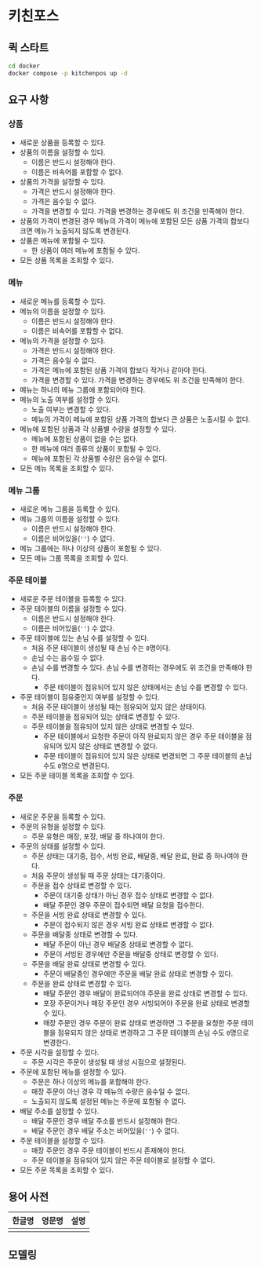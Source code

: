 # 키친포스

## 퀵 스타트

```sh
cd docker
docker compose -p kitchenpos up -d
```

## 요구 사항

### 상품

* 새로운 상품을 등록할 수 있다.
* 상품의 이름을 설정할 수 있다.
  * 이름은 반드시 설정해야 한다.
  * 이름은 비속어를 포함할 수 없다.
* 상품의 가격을 설정할 수 있다.
  * 가격은 반드시 설정해야 한다.
  * 가격은 음수일 수 없다.
  * 가격을 변경할 수 있다. 가격을 변경하는 경우에도 위 조건을 만족해야 한다.
* 상품의 가격이 변경된 경우 메뉴의 가격이 메뉴에 포함된 모든 상품 가격의 합보다 크면 메뉴가 노출되지 않도록 변경된다.
* 상품은 메뉴에 포함될 수 있다.
  * 한 상품이 여러 메뉴에 포함될 수 있다.
* 모든 상품 목록을 조회할 수 있다.

### 메뉴

* 새로운 메뉴를 등록할 수 있다.
* 메뉴의 이름을 설정할 수 있다.
  * 이름은 반드시 설정해야 한다.
  * 이름은 비속어를 포함할 수 없다.
* 메뉴의 가격을 설정할 수 있다.
  * 가격은 반드시 설정해야 한다.
  * 가격은 음수일 수 없다.
  * 가격은 메뉴에 포함된 상품 가격의 합보다 작거나 같아야 한다.
  * 가격을 변경할 수 있다. 가격을 변경하는 경우에도 위 조건을 만족해야 한다.
* 메뉴는 하나의 메뉴 그룹에 포함되어야 한다.
* 메뉴의 노출 여부를 설정할 수 있다.
  * 노출 여부는 변경할 수 있다.
  * 메뉴의 가격이 메뉴에 포함된 상품 가격의 합보다 큰 상품은 노출시킬 수 없다.
* 메뉴에 포함된 상품과 각 상품별 수량을 설정할 수 있다.
  * 메뉴에 포함된 상품이 없을 수는 없다.
  * 한 메뉴에 여러 종류의 상품이 포함될 수 있다.
  * 메뉴에 포함된 각 상품별 수량은 음수일 수 없다.
* 모든 메뉴 목록을 조회할 수 있다.

### 메뉴 그룹

* 새로운 메뉴 그룹을 등록할 수 있다.
* 메뉴 그룹의 이름을 설정할 수 있다.
  * 이름은 반드시 설정해야 한다.
  * 이름은 비어있을(`''`) 수 없다.
* 메뉴 그룹에는 하나 이상의 상품이 포함될 수 있다.
* 모든 메뉴 그룹 목록을 조회할 수 있다.

### 주문 테이블

* 새로운 주문 테이블을 등록할 수 있다.
* 주문 테이블의 이름을 설정할 수 있다.
  * 이름은 반드시 설정해야 한다.
  * 이름은 비어있을(`''`) 수 없다.
* 주문 테이블에 있는 손님 수를 설정할 수 있다.
  * 처음 주문 테이블이 생성될 때 손님 수는 `0`명이다.
  * 손님 수는 음수일 수 없다.
  * 손님 수를 변경할 수 있다. 손님 수를 변경하는 경우에도 위 조건을 만족해야 한다.
    * 주문 테이블이 점유되어 있지 않은 상태에서는 손님 수를 변경할 수 있다.
* 주문 테이블이 점유중인지 여부를 설정할 수 있다.
  * 처음 주문 테이블이 생성될 때는 점유되어 있지 않은 상태이다.
  * 주문 테이블을 점유되어 있는 상태로 변경할 수 있다.
  * 주문 테이블을 점유되어 있지 않은 상태로 변경할 수 있다.
    * 주문 테이블에서 요청한 주문이 아직 완료되지 않은 경우 주문 테이블을 점유되어 있지 않은 상태로 변경할 수 없다. 
    * 주문 테이블이 점유되어 있지 않은 상태로 변경되면 그 주문 테이블의 손님 수도 `0`명으로 변경된다.
* 모든 주문 테이블 목록을 조회할 수 있다.

### 주문

* 새로운 주문을 등록할 수 있다.
* 주문의 유형을 설정할 수 있다.
  * 주문 유형은 매장, 포장, 배달 중 하나여야 한다.
* 주문의 상태를 설정할 수 있다.
  * 주문 상태는 대기중, 접수, 서빙 완료, 배달중, 배달 완료, 완료 중 하나여야 한다.
  * 처음 주문이 생성될 때 주문 상태는 대기중이다.
  * 주문을 접수 상태로 변경할 수 있다.
    * 주문이 대기중 상태가 아닌 경우 접수 상태로 변경할 수 없다.
    * 배달 주문인 경우 주문이 접수되면 배달 요청을 접수한다.
  * 주문을 서빙 완료 상태로 변경할 수 있다.
    * 주문이 접수되지 않은 경우 서빙 완료 상태로 변경할 수 없다.
  * 주문을 배달중 상태로 변경할 수 있다.
    * 배달 주문이 아닌 경우 배달중 상태로 변경할 수 없다.
    * 주문이 서빙된 경우에만 주문을 배달중 상태로 변경할 수 있다.
  * 주문을 배달 완료 상태로 변경할 수 있다.
    * 주문이 배달중인 경우에만 주문을 배달 완료 상태로 변경할 수 있다.
  * 주문을 완료 상태로 변경할 수 있다.
    * 배달 주문인 경우 배달이 완료되어야 주문을 완료 상태로 변경할 수 있다.
    * 포장 주문이거나 매장 주문인 경우 서빙되어야 주문을 완료 상태로 변경할 수 있다.
    * 매장 주문인 경우 주문이 완료 상태로 변경하면 그 주문을 요청한 주문 테이블을 점유되지 않은 상태로 변경하고 그 주문 테이블의 손님 수도 `0`명으로 변경한다.
* 주문 시각을 설정할 수 있다.
  * 주문 시각은 주문이 생성될 때 생성 시점으로 설정된다.
* 주문에 포함된 메뉴를 설정할 수 있다.
  * 주문은 하나 이상의 메뉴를 포함해야 한다.
  * 매장 주문이 아닌 경우 각 메뉴의 수량은 음수일 수 없다.
  * 노출되지 않도록 설정된 메뉴는 주문에 포함될 수 없다.
* 배달 주소를 설정할 수 있다.
  * 배달 주문인 경우 배달 주소를 반드시 설정해야 한다.
  * 배달 주문인 경우 배달 주소는 비어있을(`''`) 수 없다.
* 주문 테이블을 설정할 수 있다.
  * 매장 주문인 경우 주문 테이블이 반드시 존재해야 한다.
  * 주문 테이블을 점유되어 있지 않은 주문 테이블로 설정할 수 없다.
* 모든 주문 목록을 조회할 수 있다.

## 용어 사전

| 한글명 | 영문명 | 설명 |
| --- | --- | --- |
|  |  |  |

## 모델링
